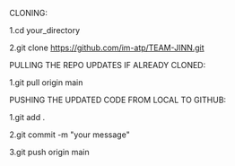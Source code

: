 
CLONING:


1.cd your_directory

2.git clone https://github.com/im-atp/TEAM-JINN.git

PULLING THE REPO UPDATES IF ALREADY CLONED:


1.git pull origin main

PUSHING THE UPDATED CODE FROM LOCAL TO GITHUB:


1.git add .

2.git commit -m "your message"

3.git push origin main


